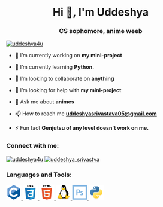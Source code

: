 <h1 align="center">Hi 👋, I'm Uddeshya</h1>
<h3 align="center">CS sophomore, anime weeb</h3>

<p align="left"> <a href="https://twitter.com/uddeshya4u" target="blank"><img src="https://img.shields.io/twitter/follow/uddeshya4u?logo=twitter&style=for-the-badge" alt="uddeshya4u" /></a> </p>

- 🔭 I’m currently working on **my mini-project**

- 🌱 I’m currently learning **Python.**

- 👯 I’m looking to collaborate on **anything**

- 🤝 I’m looking for help with **my mini-project**

- 💬 Ask me about **animes**

- 📫 How to reach me **uddeshyasrivastava05@gmail.com**

- ⚡ Fun fact **Genjutsu of any level doesn't work on me.**

<h3 align="left">Connect with me:</h3>
<p align="left">
<a href="https://twitter.com/uddeshya4u" target="blank"><img align="center" src="https://raw.githubusercontent.com/rahuldkjain/github-profile-readme-generator/master/src/images/icons/Social/twitter.svg" alt="uddeshya4u" height="30" width="40" /></a>
<a href="https://instagram.com/uddeshya_srivastva" target="blank"><img align="center" src="https://raw.githubusercontent.com/rahuldkjain/github-profile-readme-generator/master/src/images/icons/Social/instagram.svg" alt="uddeshya_srivastva" height="30" width="40" /></a>
</p>

<h3 align="left">Languages and Tools:</h3>
<p align="left"> <a href="https://www.cprogramming.com/" target="_blank"> <img src="https://raw.githubusercontent.com/devicons/devicon/master/icons/c/c-original.svg" alt="c" width="40" height="40"/> </a> <a href="https://www.w3schools.com/css/" target="_blank"> <img src="https://raw.githubusercontent.com/devicons/devicon/master/icons/css3/css3-original-wordmark.svg" alt="css3" width="40" height="40"/> </a> <a href="https://www.w3.org/html/" target="_blank"> <img src="https://raw.githubusercontent.com/devicons/devicon/master/icons/html5/html5-original-wordmark.svg" alt="html5" width="40" height="40"/> </a> <a href="https://www.linux.org/" target="_blank"> <img src="https://raw.githubusercontent.com/devicons/devicon/master/icons/linux/linux-original.svg" alt="linux" width="40" height="40"/> </a> <a href="https://www.photoshop.com/en" target="_blank"> <img src="https://raw.githubusercontent.com/devicons/devicon/master/icons/photoshop/photoshop-line.svg" alt="photoshop" width="40" height="40"/> </a> <a href="https://www.python.org" target="_blank"> <img src="https://raw.githubusercontent.com/devicons/devicon/master/icons/python/python-original.svg" alt="python" width="40" height="40"/> </a> </p>
